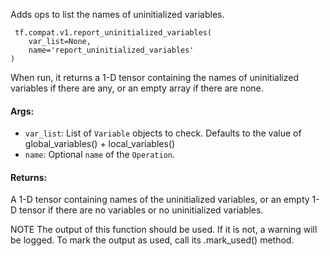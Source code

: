 
Adds ops to list the names of uninitialized variables.

```
 tf.compat.v1.report_uninitialized_variables(
    var_list=None,
    name='report_uninitialized_variables'
)
```

When run, it returns a 1-D tensor containing the names of uninitialized variables if there are any, or an empty array if there are none.
#### Args:
- `var_list`: List of `Variable` objects to check. Defaults to the value of global_variables() + local_variables()
- `name`: Optional `name` of the `Operation`.
#### Returns:

A 1-D tensor containing names of the uninitialized variables, or an empty 1-D tensor if there are no variables or no uninitialized variables.

NOTE The output of this function should be used. If it is not, a warning will be logged. To mark the output as used, call its .mark_used() method.
